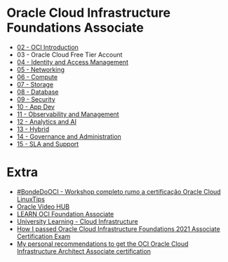 # Oracle Cloud Infrastructure Foundations Associate

- [02 - OCI Introduction](02-OCI-Introduction.md)
- 03 - Oracle Cloud Free Tier Account
- [04 - Identity and Access Management](04-Identity-and-Access-Management.md)
- [05 - Networking](05-Networking.md)
- [06 - Compute](06-Compute.md)
- [07 - Storage](07-Storage.md)
- [08 - Database](08-Database.md)
- [09 - Security](09-Security.md)
- [10 - App Dev]()
- [11 - Observability and Management](11-Observability-and-Management.md)
- [12 - Analytics and AI](12-Analytics-and-AI.md)
- [13 - Hybrid](13-Hybrid.md)
- [14 - Governance and Administration]()
- [15 - SLA and Support]()

# Extra

- [#BondeDoOCI - Workshop completo rumo a certificação Oracle Cloud LinuxTips](https://www.youtube.com/watch?v=jWG3gVf2YWE)
- [Oracle Video HUB](https://videohub.oracle.com/playlist/dedicated/158145621/1_fyxf4g7g/1_670atn80)
- [LEARN OCI Foundation Associate](https://mylearn.oracle.com/learning-path/become-an-oci-foundation-associate/35644/98057)
- [University Learning - Cloud Infrastructure](https://education.oracle.com/pt_BR/learn/oracle-cloud-infrastructure/pPillar_640/)
- [How I passed Oracle Cloud Infrastructure Foundations 2021 Associate Certification Exam](https://shuvankar.com/how-i-passed-oracle-cloud-infrastructure-foundations-2021-associate-certification-exam/)
- [My personal recommendations to get the OCI Oracle Cloud Infrastructure Architect Associate certification](https://dev.to/aernesto24/my-experience-with-ocioracle-cloud-infrastructure-architect-associatecertification-4i42)
